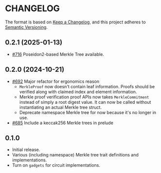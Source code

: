 # CHANGELOG

The format is based on [Keep a Changelog](https://keepachangelog.com/en/1.0.0/),
and this project adheres to [Semantic Versioning](https://semver.org/spec/v2.0.0.html).

## 0.2.1 (2025-01-13)
- [#716](https://github.com/EspressoSystems/jellyfish/pull/716) Poseidon2-based Merkle Tree available.

## 0.2.0 (2024-10-21)

- [#692](https://github.com/EspressoSystems/jellyfish/pull/692) Major refactor for ergonomics reason
    - `MerkleProof` now doesn't contain leaf information. Proofs should be verified along with claimed 
      index and element information.
    - Merkle proof verification proof APIs now takes `MerkleCommitment` instead of simply a root digest 
      value. It can now be called without instantiating an actual Merkle tree struct.
    - Deprecate namespace Merkle tree for now because it's no longer in use.
- [#685](https://github.com/EspressoSystems/jellyfish/pull/685) Include a keccak256 Merkle trees in prelude

## 0.1.0

- Initial release. 
- Various (including namespace) Merkle tree trait definitions and implementations.
- Turn on `gadgets` for circuit implementations.
